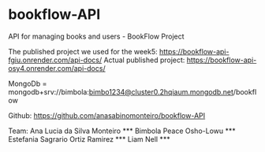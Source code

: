 # bookflow-API
API for managing books and users - BookFlow Project

The published project we used for the week5: https://bookflow-api-fgiu.onrender.com/api-docs/ 
Actual published project: https://bookflow-api-osy4.onrender.com/api-docs/ 

MongoDb = mongodb+srv://bimbola:bimbo1234@cluster0.2hqiaum.mongodb.net/bookflow

Github: https://github.com/anasabinomonteiro/bookflow-API

Team: 
Ana Lucia da Silva Monteiro ***
Bimbola Peace Osho-Lowu ***
Estefania Sagrario Ortiz Ramirez ***
Liam Nell ***

